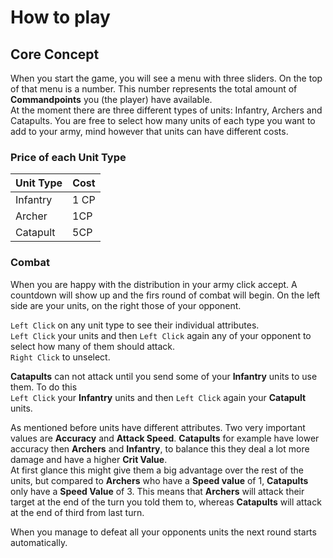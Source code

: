 # How to play

## Core Concept
When you start the game, you will see a menu with three sliders. On the top of that menu is a number. 
This number represents the total amount of **Commandpoints** you (the player) have available.  
At the moment there are three different types of units: Infantry, Archers and Catapults. You are
free to select how many units of each type you want to add to your army, mind however that units 
can have different costs.

### Price of each Unit Type

|Unit Type | Cost |    
|----------|------|
 |Infantry | 1 CP |
| Archer | 1CP | 
| Catapult | 5CP |

### Combat
When you are happy with the distribution in your army click accept. A countdown will show up and the 
firs round of combat will begin. On the left side are your units, on the right those of your opponent.

`Left Click` on any unit type to see their individual attributes.  
`Left Click` your units and then `Left Click` again any of your opponent to select how many of them
should attack.  
`Right Click` to unselect.  

**Catapults** can not attack until you send some of your **Infantry** units to use them. To do this  
`Left Click` your **Infantry** units and then `Left Click` again your **Catapult** units.

As mentioned before units have different attributes. Two very important values are **Accuracy** and 
**Attack Speed**. **Catapults** for example have lower accuracy then **Archers** and **Infantry**,
to balance this they deal a lot more damage and have a higher **Crit Value**.  
At first glance this might give them a big advantage over the rest of the units, but compared to 
**Archers** who have a **Speed value** of 1, **Catapults** only have a **Speed Value** of 3. This 
means that **Archers** will attack their target at the end of the turn you told them to, whereas 
**Catapults** will attack at the end of third from last turn.

When you manage to defeat all your opponents units the next round starts automatically.


